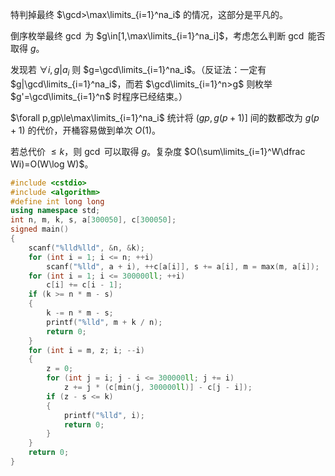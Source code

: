 特判掉最终 $\gcd>\max\limits_{i=1}^na_i$ 的情况，这部分是平凡的。

倒序枚举最终 $\gcd$ 为 $g\in[1,\max\limits_{i=1}^na_i]$，考虑怎么判断 $\gcd$ 能否取得 $g$。

发现若 $\forall i,g|a_i$ 则 $g=\gcd\limits_{i=1}^na_i$。（反证法：一定有 $g|\gcd\limits_{i=1}^na_i$，而若 $\gcd\limits_{i=1}^n>g$ 则枚举 $g'=\gcd\limits_{i=1}^n$ 时程序已经结束。）

$\forall p,gp\le\max\limits_{i=1}^na_i$ 统计将 $(gp,g(p+1)]$ 间的数都改为 $g(p+1)$ 的代价，开桶容易做到单次 $O(1)$。

若总代价 $\le k$，则 $\gcd$ 可以取得 $g$。复杂度 $O(\sum\limits_{i=1}^W\dfrac Wi)=O(W\log W)$。

```cpp
#include <cstdio>
#include <algorithm>
#define int long long
using namespace std;
int n, m, k, s, a[300050], c[300050];
signed main()
{
    scanf("%lld%lld", &n, &k);
    for (int i = 1; i <= n; ++i)
        scanf("%lld", a + i), ++c[a[i]], s += a[i], m = max(m, a[i]);
    for (int i = 1; i <= 300000ll; ++i)
        c[i] += c[i - 1];
    if (k >= n * m - s)
    {
        k -= n * m - s;
        printf("%lld", m + k / n);
        return 0;
    }
    for (int i = m, z; i; --i)
    {
        z = 0;
        for (int j = i; j - i <= 300000ll; j += i)
            z += j * (c[min(j, 300000ll)] - c[j - i]);
        if (z - s <= k)
        {
            printf("%lld", i);
            return 0;
        }
    }
    return 0;
}
```
